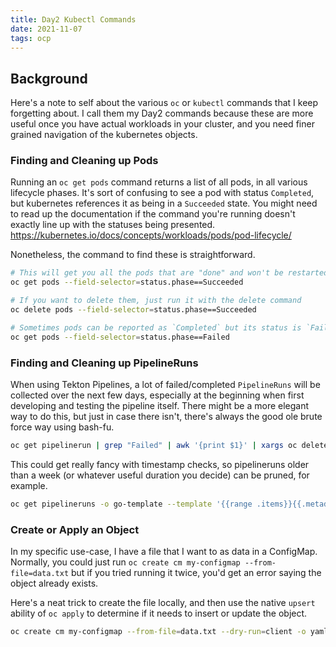 ```yaml
---
title: Day2 Kubectl Commands
date: 2021-11-07
tags: ocp
---
```


## Background

Here's a note to self about the various `oc` or `kubectl` commands that I keep forgetting about.  I call them my Day2 commands because these are more useful once you have actual workloads in your cluster, and you need finer grained navigation of the kubernetes objects.

### Finding and Cleaning up Pods

Running an `oc get pods` command returns a list of all pods, in all various lifecycle phases.  It's sort of confusing to see a pod with status `Completed`, but kubernetes references it as being in a `Succeeded` state.  You might need to read up the documentation if the command you're running doesn't exactly line up with the statuses being presented.  https://kubernetes.io/docs/concepts/workloads/pods/pod-lifecycle/

Nonetheless, the command to find these is straightforward.

```bash
# This will get you all the pods that are "done" and won't be restarted
oc get pods --field-selector=status.phase==Succeeded

# If you want to delete them, just run it with the delete command
oc delete pods --field-selector=status.phase==Succeeded

# Sometimes pods can be reported as `Completed` but its status is `Failed.
oc get pods --field-selector=status.phase==Failed
```

### Finding and Cleaning up PipelineRuns

When using Tekton Pipelines, a lot of failed/completed `PipelineRuns` will be collected over the next few days, especially at the beginning when first developing and testing the pipeline itself.  There might be a more elegant way to do this, but just in case there isn't, there's always the good ole brute force way using bash-fu.

```bash
oc get pipelinerun | grep "Failed" | awk '{print $1}' | xargs oc delete pipelinerun
```

This could get really fancy with timestamp checks, so pipelineruns older than a week (or whatever useful duration you decide) can be pruned, for example.

```bash
oc get pipelineruns -o go-template --template '{{range .items}}{{.metadata.name}} {{.metadata.creationTimestamp}}{{"\n"}}{{end}}' | awk '$2 <= "'$(date -d '7 days ago' -Ins --utc | sed 's/+0000/Z/')'" { print $1 }' | xargs --no-run-if-empty oc delete pipelinerun
```

### Create or Apply an Object

In my specific use-case, I have a file that I want to as data in a ConfigMap.  Normally, you could just run `oc create cm my-configmap --from-file=data.txt` but if you tried running it twice, you'd get an error saying the object already exists.

Here's a neat trick to create the file locally, and then use the native `upsert` ability of `oc apply` to determine if it needs to insert or update the object.

```bash
oc create cm my-configmap --from-file=data.txt --dry-run=client -o yaml | oc apply -f -
```
